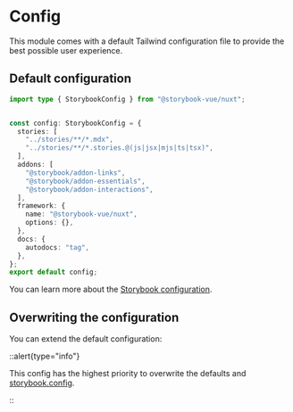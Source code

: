 # Config

This module comes with a default Tailwind configuration file to provide the best possible user experience.

## Default configuration

```ts [main.ts]
import type { StorybookConfig } from "@storybook-vue/nuxt";


const config: StorybookConfig = {
  stories: [
    "../stories/**/*.mdx",
    "../stories/**/*.stories.@(js|jsx|mjs|ts|tsx)",
  ],
  addons: [
    "@storybook/addon-links",
    "@storybook/addon-essentials",
    "@storybook/addon-interactions",
  ],
  framework: {
    name: "@storybook-vue/nuxt",
    options: {},
  },
  docs: {
    autodocs: "tag",
  },
};
export default config;

```

You can learn more about the [Storybook configuration](https://storybook.js.org/docs/configure).
## Overwriting the configuration

You can extend the default configuration:

::alert{type="info"}

This config has the highest priority to overwrite the defaults and [storybook.config](#config-option).

::
